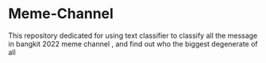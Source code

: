 # Meme-Channel

This repository dedicated for using text classifier to classify all the message in bangkit 2022 meme channel , and find out who the biggest degenerate of all

